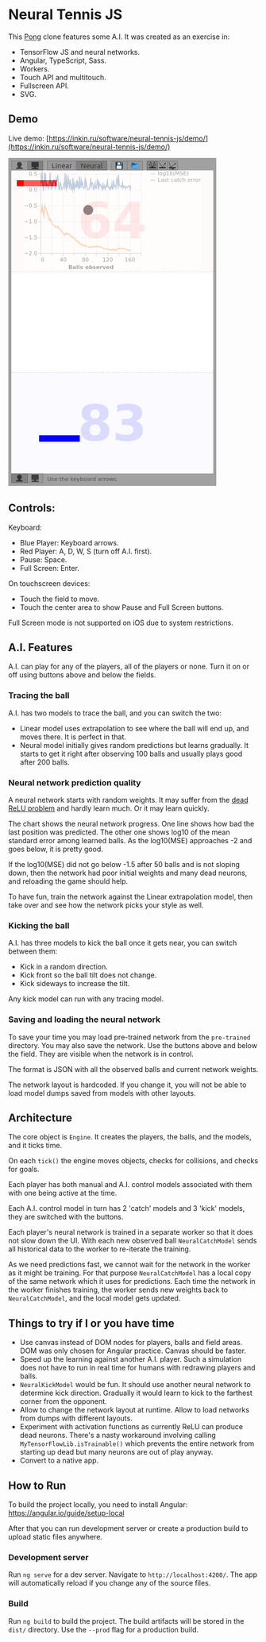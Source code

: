 # Neural Tennis JS

This [Pong](https://en.wikipedia.org/wiki/Pong) clone features some A.I. It was created as an exercise in:
- TensorFlow JS and neural networks.
- Angular, TypeScript, Sass.
- Workers.
- Touch API and multitouch.
- Fullscreen API.
- SVG.

## Demo
Live demo: [https://inkin.ru/software/neural-tennis-js/demo/](https://inkin.ru/software/neural-tennis-js/demo/)

![Screenshot](screen1.png)

## Controls:
Keyboard:
- Blue Player: Keyboard arrows.
- Red Player: A, D, W, S (turn off A.I. first).
- Pause: Space.
- Full Screen: Enter.

On touchscreen devices:
- Touch the field to move.
- Touch the center area to show Pause and Full Screen buttons.

Full Screen mode is not supported on iOS due to system restrictions.

## A.I. Features

A.I. can play for any of the players, all of the players or none.
Turn it on or off using buttons above and below the fields.

### Tracing the ball

A.I. has two models to trace the ball, and you can switch the two:
- Linear model uses extrapolation to see where the ball will end up, and moves there. It is perfect in that.
- Neural model initially gives random predictions but learns gradually. It starts to get it right after observing 100 balls and usually plays good after 200 balls.

### Neural network prediction quality

A neural network starts with random weights. It may suffer from the [dead ReLU problem](https://datascience.stackexchange.com/questions/5706/what-is-the-dying-relu-problem-in-neural-networks) and hardly learn much. Or it may learn quickly.

The chart shows the neural network progress. One line shows how bad the last position was predicted. The other one shows log10 of the mean standard error among learned balls. As the log10(MSE) approaches -2 and goes below, it is pretty good.

If the log10(MSE) did not go below -1.5 after 50 balls and is not sloping down, then the network had poor initial weights and many dead neurons, and reloading the game should help.

To have fun, train the network against the Linear extrapolation model, then take over and see how the network picks your style as well.

### Kicking the ball

A.I. has three models to kick the ball once it gets near, you can switch between them:
- Kick in a random direction.
- Kick front so the ball tilt does not change.
- Kick sideways to increase the tilt.

Any kick model can run with any tracing model.

### Saving and loading the neural network

To save your time you may load pre-trained network from the `pre-trained` directory. You may also save the network. Use the buttons above and below the field. They are visible when the network is in control.

The format is JSON with all the observed balls and current network weights.

The network layout is hardcoded. If you change it, you will not be able to load model dumps saved from models with other layouts.

## Architecture

The core object is `Engine`. It creates the players, the balls, and the models, and it ticks time.

On each `tick()` the engine moves objects, checks for collisions, and checks for goals.

Each player has both manual and A.I. control models associated with them with one being active at the time.

Each A.I. control model in turn has 2 'catch' models and 3 'kick' models, they are switched with the buttons.

Each player's neural network is trained in a separate worker so that it does not slow down the UI. With each new observed ball `NeuralCatchModel` sends all historical data to the worker to re-iterate the training.

As we need predictions fast, we cannot wait for the network in the worker as it might be training. For that purpose `NeuralCatchModel` has a local copy of the same network which it uses for predictions. Each time the network in the worker finishes training, the worker sends new weights back to `NeuralCatchModel`, and the local model gets updated.

## Things to try if I or you have time

- Use canvas instead of DOM nodes for players, balls and field areas. DOM was only chosen for Angular practice. Canvas should be faster.
- Speed up the learning against another A.I. player. Such a simulation does not have to run in real time for humans with redrawing players and balls.
- `NeuralKickModel` would be fun. It should use another neural network to determine kick direction. Gradually it would learn to kick to the farthest corner from the opponent.
- Allow to change the network layout at runtime. Allow to load networks from dumps with different layouts.
- Experiment with activation functions as currently ReLU can produce dead neurons. There's a nasty workaround involving calling `MyTensorFlowLib.isTrainable()` which prevents the entire network from starting up dead but many neurons are out of play anyway.
- Convert to a native app.

## How to Run

To build the project locally, you need to install Angular: https://angular.io/guide/setup-local

After that you can run development server or create a production build to upload static files anywhere. 

### Development server

Run `ng serve` for a dev server. Navigate to `http://localhost:4200/`. The app will automatically reload if you change any of the source files.

### Build

Run `ng build` to build the project. The build artifacts will be stored in the `dist/` directory. Use the `--prod` flag for a production build.
